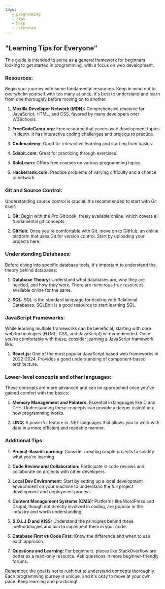 ```yaml
---
tags:
   - programming
   - tips
   - help
   - reference
---
```


## **"Learning Tips for Everyone"**

This guide is intended to serve as a general framework for beginners looking to get started in programming, with a focus on web development.

### **Resources:**

Begin your journey with some fundamental resources. Keep in mind not to overwhelm yourself with too many at once, it's best to understand and learn from one thoroughly before moving on to another.

1. **Mozilla Developer Network (MDN):** Comprehensive resource for JavaScript, HTML, and CSS, favored by many developers over W3Schools.
    
2. **FreeCodeCamp.org:** Free resource that covers web development topics in depth. It has interactive coding challenges and projects to practice.
    
3. **Codecademy:** Good for interactive learning and starting from basics.
    
4. **Edabit.com:** Great for practicing through exercises.
    
5. **SoloLearn:** Offers free courses on various programming topics.
    
6. **Hackerrank.com:** Practice problems of varying difficulty and a chance to network.
    

### **Git and Source Control:**

Understanding source control is crucial. It's recommended to start with Git itself:

1. **Git:** Begin with the Pro Git book, freely available online, which covers all fundamental git concepts.
    
2. **GitHub:** Once you're comfortable with Git, move on to GitHub, an online platform that uses Git for version control. Start by uploading your projects here.
    

### **Understanding Databases:**

Before diving into specific database tools, it's important to understand the theory behind databases:

1. **Database Theory:** Understand what databases are, why they are needed, and how they work. There are numerous free resources available online for the same.
    
2. **SQL:** SQL is the standard language for dealing with Relational Databases. SQLBolt is a good resource to start learning SQL.
    

### **JavaScript Frameworks:**

While learning multiple frameworks can be beneficial, starting with core web technologies (HTML, CSS, and JavaScript) is recommended. Once you're comfortable with these, consider learning a JavaScript framework like:

1. **React.js:** One of the most popular JavaScript based web frameworks in 2022-2024. Provides a good understanding of component-based architecture.

### **Lower-level concepts and other languages:**

These concepts are more advanced and can be approached once you've gained comfort with the basics:

1. **Memory Management and Pointers:** Essential in languages like C and C++. Understanding these concepts can provide a deeper insight into how programming works.
    
2. **LINQ:** A powerful feature in .NET languages that allows you to work with data in a more efficient and readable manner.
    

### **Additional Tips:**

1. **Project-Based Learning:** Consider creating simple projects to solidify what you're learning.
    
2. **Code Review and Collaboration:** Participate in code reviews and collaborate on projects with other developers.
    
3. **Local Dev Environment:** Start by setting up a local development environment on your machine to understand the full project development and deployment process.
    
4. **Content Management Systems (CMS):** Platforms like WordPress and Drupal, though not directly involved in coding, are popular in the industry and worth understanding.
    
5. **S.O.L.I.D and KISS:** Understand the principles behind these methodologies and aim to implement them in your code.
    
6. **Database First vs Code First:** Know the difference and when to use each approach.
    
7. **Questions and Learning:** For beginners, places like StackOverflow are better as a read-only resource. Ask questions in more beginner-friendly forums.
    

Remember, the goal is not to rush but to understand concepts thoroughly. Each programming journey is unique, and it's okay to move at your own pace. Keep learning and practicing!